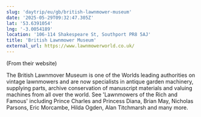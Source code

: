 ```yaml
---
slug: 'daytrip/eu/gb/british-lawnmower-museum'
date: '2025-05-29T09:32:47.305Z'
lat: '53.6391054'
lng: '-3.0054189'
location: '106-114 Shakespeare St, Southport PR8 5AJ'
title: 'British Lawnmower Museum'
external_url: https://www.lawnmowerworld.co.uk/
---
```

(From their website)

The British Lawnmover Museum is one of the Worlds leading authorities on vintage lawnmowers and are now specialists in antique garden machinery, supplying parts, archive conservation of manuscript materials and valuing machines from all over the world. See 'Lawnmowers of the Rich and Famous' including Prince Charles and Princess Diana, Brian May, Nicholas Parsons, Eric Morcambe, Hilda Ogden, Alan Titchmarsh and many more.